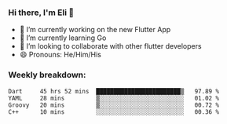 ### Hi there, I'm Eli 👋
- 🔭 I’m currently working on the new Flutter App
- 🌱 I’m currently learning Go
- 🦄 I’m looking to collaborate with other flutter developers
- 😄 Pronouns: He/Him/His

### Weekly breakdown:
<!--START_SECTION:waka-->
```text
Dart     45 hrs 52 mins  ████████████████████████▒   97.89 % 
YAML     28 mins         ▒░░░░░░░░░░░░░░░░░░░░░░░░   01.02 % 
Groovy   20 mins         ▒░░░░░░░░░░░░░░░░░░░░░░░░   00.72 % 
C++      10 mins         ░░░░░░░░░░░░░░░░░░░░░░░░░   00.36 % 
```
<!--END_SECTION:waka-->
